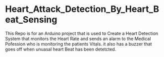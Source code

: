 # Heart_Attack_Detection_By_Heart_Beat_Sensing
This Repo is for an Arduino project that is used to Create a Heart Detection System that monitors the Heart Rate and sends an alarm to the 
Medical Pofession who is monitoring the patients Vitals. 
it also has a buzzer that goes off when unuasal heart Beat has been detetcted.
